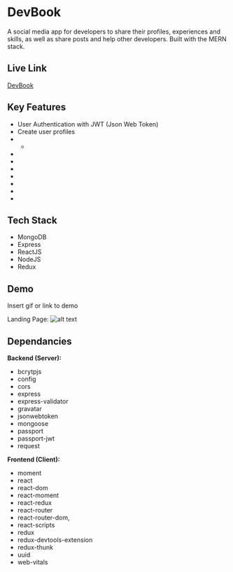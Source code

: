 # DevBook

A social media app for developers to share their profiles, experiences and skills, as well as share posts and help other developers. Built with the MERN stack.

## Live Link

[DevBook](www.developerbook.me)

## Key Features

- User Authentication with JWT (Json Web Token)
- Create user profiles
- -
-
-
-
-
-
-
-

## Tech Stack

- MongoDB
- Express
- ReactJS
- NodeJS
- Redux

## Demo

Insert gif or link to demo

Landing Page:
![alt text](https://github.com/ivan-jb-mak/DevBook/tree/master/screenshots "Landing Page")

## Dependancies

**Backend (Server):**

- bcrytpjs
- config
- cors
- express
- express-validator
- gravatar
- jsonwebtoken
- mongoose
- passport
- passport-jwt
- request

**Frontend (Client):**

- moment
- react
- react-dom
- react-moment
- react-redux
- react-router
- react-router-dom,
- react-scripts
- redux
- redux-devtools-extension
- redux-thunk
- uuid
- web-vitals
